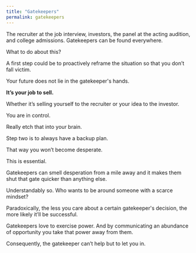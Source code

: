 ```yaml
---
title: "Gatekeepers"
permalink: gatekeepers
---
```


The recruiter at the job interview, investors, the panel at the acting audition, and college admissions. Gatekeepers can be found everywhere.

What to do about this?

A first step could be to proactively reframe the situation so that you don’t fall victim.

Your future does not lie in the gatekeeper's hands.

**It’s your job to sell.**

Whether it’s selling yourself to the recruiter or your idea to the investor.

You are in control.

Really etch that into your brain.

Step two is to always have a backup plan.

That way you won’t become desperate.

This is essential.

Gatekeepers can smell desperation from a mile away and it makes them shut that gate quicker than anything else.

Understandably so. Who wants to be around someone with a scarce mindset?

Paradoxically, the less you care about a certain gatekeeper's decision, the more likely it’ll be successful.

Gatekeepers love to exercise power. And by communicating an abundance of opportunity you take that power away from them.

Consequently, the gatekeeper can’t help but to let you in.
